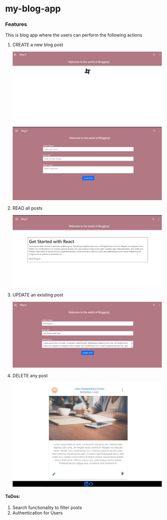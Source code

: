 # my-blog-app

### Features

  This is blog app where the users can perform the following actions

  1. CREATE a new blog post
  
       ![create](/images/welcome.jpeg)
       
       ![create](/images/create.jpeg)
    
  2. READ all posts
  
        ![read](/images/read.jpeg)
     
  3. UPDATE an existing post
  
        ![update](/images/update.jpeg)
     
  4. DELETE any post
  
        ![delete](/images/all.jpeg)
  
  #### ToDos:
  
  1. Search functionality to filter posts
  2. Authentication for Users
